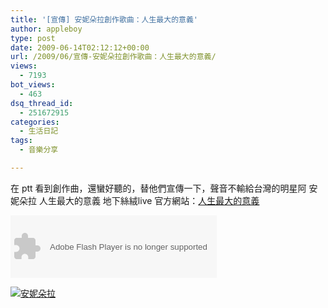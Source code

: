 ```yaml
---
title: '[宣傳] 安妮朵拉創作歌曲：人生最大的意義'
author: appleboy
type: post
date: 2009-06-14T02:12:12+00:00
url: /2009/06/宣傳-安妮朵拉創作歌曲：人生最大的意義/
views:
  - 7193
bot_views:
  - 463
dsq_thread_id:
  - 251672915
categories:
  - 生活日記
tags:
  - 音樂分享

---
```

在 ptt 看到創作曲，還蠻好聽的，替他們宣傳一下，聲音不輸給台灣的明星阿 安妮朵拉 人生最大的意義 地下絲絨live 官方網站：[人生最大的意義][1] 

<embed src="http://tw.streetvoice.com/music/embedMusic.swf?srv=tw.streetvoice.com&ph=music&getv=musicconf.asp&skinID=0&au=60700&listtype=1&listsd=388492&autoStart=false&autoPlay=false" allowFullScreen="false" allowScriptAccess="always" scale="noscale" type="application/x-shockwave-flash" width="330" height="100">
</embed>


<a target="_blank" href="http://tw.streetvoice.com/article/user-article.asp?dn=248858"> <img border="0" src="https://i0.wp.com/tw.streetvoice.com/zyfile/diarylib/388492/PLIB_388492_9D66F42656E949AE90D70D97D88FD964.gif?w=260" alt="安妮朵拉" hight="80" data-recalc-dims="1" /></a>

 [1]: http://tw.streetvoice.com/music/user-song.asp?au=60700
